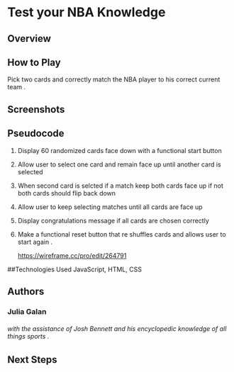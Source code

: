 # Test your NBA Knowledge
## Overview
## How to Play
Pick two cards and correctly 
match the NBA player to his correct current team .
## Screenshots
## Pseudocode

1. Display 60 randomized cards face down with a functional start button 
2. Allow user to select one card and remain face up until another card is selected
3. When second card is selcted if a match keep both cards face up if not both cards should flip back down 

4. Allow user to keep selecting matches until all cards are face up 
5. Display congratulations message if all cards are chosen correctly 
6. Make a functional reset button that re shuffles cards and allows user to start again .
    
    https://wireframe.cc/pro/edit/264791
    
##Technologies Used
JavaScript, HTML, CSS


## Authors
### Julia Galan
###### with the assistance of Josh Bennett and his encyclopedic knowledge of all things sports .
## Next Steps
 
    

